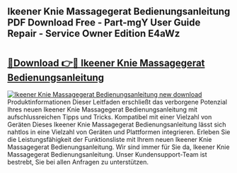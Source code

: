 ## Ikeener Knie Massagegerat Bedienungsanleitung PDF Download Free - Part-mgY User Guide Repair - Service Owner Edition E4aWz

# <h2><a href="http://df2o6xd.blite.top/?on=Ikeener+Knie+Massagegerat+Bedienungsanleitung">🔗Download 👉🔴 Ikeener Knie Massagegerat Bedienungsanleitung</a></h2>

[![Ikeener Knie Massagegerat Bedienungsanleitung new download](https://i.imgur.com/lujVjoI.png)](http://df2o6xd.blite.top/?on=Ikeener+Knie+Massagegerat+Bedienungsanleitung)
Produktinformationen Dieser Leitfaden erschließt das verborgene Potenzial Ihres neuen Ikeener Knie Massagegerat Bedienungsanleitung mit aufschlussreichen Tipps und Tricks. Kompatibel mit einer Vielzahl von Geräten Dieses Ikeener Knie Massagegerat Bedienungsanleitung lässt sich nahtlos in eine Vielzahl von Geräten und Plattformen integrieren. Erleben Sie die Leistungsfähigkeit der Funktionsliste mit Ihrem neuen Ikeener Knie Massagegerat Bedienungsanleitung. Wir sind immer für Sie da, Ikeener Knie Massagegerat Bedienungsanleitung. Unser Kundensupport-Team ist bestrebt, Sie bei allen Anfragen zu unterstützen.
